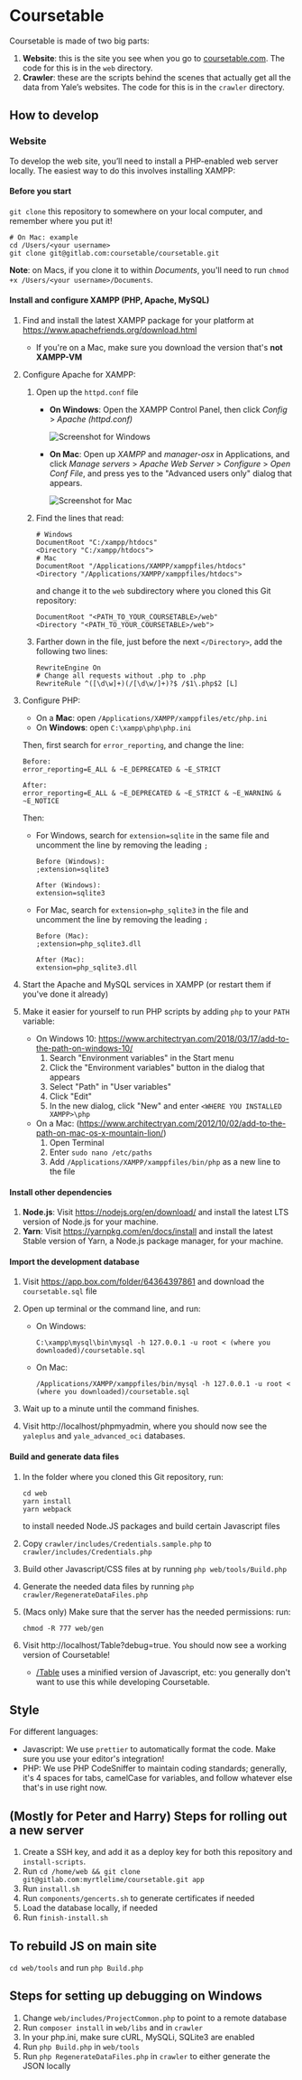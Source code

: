 # Coursetable

Coursetable is made of two big parts:

1.  **Website**: this is the site you see when you go to [coursetable.com](https://coursetable.com). The code for this is in the `web` directory.
2.  **Crawler**: these are the scripts behind the scenes that actually get all the data from Yale’s websites. The code for this is in the `crawler` directory.

## How to develop

### Website

To develop the web site, you’ll need to install a PHP-enabled web server locally. The easiest way to do this involves installing XAMPP:

#### Before you start

`git clone` this repository to somewhere on your local computer, and remember where you put it!

```
# On Mac: example
cd /Users/<your username>
git clone git@gitlab.com:coursetable/coursetable.git
```

**Note**: on Macs, if you clone it to within *Documents*, you'll need to run `chmod +x /Users/<your username>/Documents`.

#### Install and configure XAMPP (PHP, Apache, MySQL)

1.  Find and install the latest XAMPP package for your platform at https://www.apachefriends.org/download.html
    - If you're on a Mac, make sure you download the version that's **not XAMPP-VM**

2.  Configure Apache for XAMPP:
    1. Open up the `httpd.conf` file
        - **On Windows**: Open the XAMPP Control Panel, then click *Config* > *Apache (httpd.conf)*

          ![Screenshot for Windows](https://i.imgur.com/jBZhv7j.png)

        - **On Mac**: Open up *XAMPP* and *manager-osx* in Applications, and click *Manage servers* > *Apache Web Server* > *Configure* > *Open Conf File*, and press yes to the "Advanced users only" dialog that appears.

          ![Screenshot for Mac](https://i.imgur.com/yn4YPIM.png)

    2. Find the lines that read:
       ```
       # Windows
       DocumentRoot "C:/xampp/htdocs"
       <Directory "C:/xampp/htdocs">
       # Mac
       DocumentRoot "/Applications/XAMPP/xamppfiles/htdocs"
       <Directory "/Applications/XAMPP/xamppfiles/htdocs">
       ```
       and change it to the `web` subdirectory where you cloned this Git repository:
       ```
       DocumentRoot "<PATH_TO_YOUR_COURSETABLE>/web"
       <Directory "<PATH_TO_YOUR_COURSETABLE>/web">
       ```
    3. Farther down in the file, just before the next `</Directory>`, add the following two lines:
       ```
       RewriteEngine On
       # Change all requests without .php to .php
       RewriteRule ^([\d\w]+)(/[\d\w/]+)?$ /$1\.php$2 [L]
       ```

3. Configure PHP:
    - On a **Mac**: open `/Applications/XAMPP/xamppfiles/etc/php.ini`
    - On **Windows**: open `C:\xampp\php\php.ini`

    Then, first search for `error_reporting`, and change the line:
    ```
    Before:
    error_reporting=E_ALL & ~E_DEPRECATED & ~E_STRICT

    After:
    error_reporting=E_ALL & ~E_DEPRECATED & ~E_STRICT & ~E_WARNING & ~E_NOTICE
    ```

    Then:

    * For Windows, search for `extension=sqlite` in the same file and uncomment the line by removing the leading `;`

      ```
      Before (Windows):
      ;extension=sqlite3

      After (Windows):
      extension=sqlite3
      ```
    * For Mac, search for `extension=php_sqlite3` in the file and uncomment the line by removing the leading `;`

      ```
      Before (Mac):
      ;extension=php_sqlite3.dll

      After (Mac):
      extension=php_sqlite3.dll
      ```

3.  Start the Apache and MySQL services in XAMPP (or restart them if you've done it already)
4.  Make it easier for yourself to run PHP scripts by adding `php` to your `PATH` variable:
    - On Windows 10: https://www.architectryan.com/2018/03/17/add-to-the-path-on-windows-10/
      1. Search "Environment variables" in the Start menu
      2. Click the "Environment variables" button in the dialog that appears
      3. Select "Path" in "User variables"
      4. Click "Edit"
      5. In the new dialog, click "New" and enter `<WHERE YOU INSTALLED XAMPP>\php`
    - On a Mac: (https://www.architectryan.com/2012/10/02/add-to-the-path-on-mac-os-x-mountain-lion/)
      1. Open Terminal
      2. Enter `sudo nano /etc/paths`
      3. Add `/Applications/XAMPP/xamppfiles/bin/php` as a new line to the file

#### Install other dependencies

1.  **Node.js**: Visit https://nodejs.org/en/download/ and install the latest LTS version of Node.js for your machine.
2.  **Yarn**: Visit https://yarnpkg.com/en/docs/install and install the latest Stable version of Yarn, a Node.js package manager, for your machine.

#### Import the development database

1.  Visit https://app.box.com/folder/64364397861 and download the `coursetable.sql` file
2.  Open up terminal or the command line, and run:
    - On Windows:

      ```
      C:\xampp\mysql\bin\mysql -h 127.0.0.1 -u root < (where you downloaded)/coursetable.sql
      ```

    - On Mac:
      ```
      /Applications/XAMPP/xamppfiles/bin/mysql -h 127.0.0.1 -u root < (where you downloaded)/coursetable.sql
      ```

3.  Wait up to a minute until the command finishes.
4.  Visit http://localhost/phpmyadmin, where you should now see the `yaleplus` and `yale_advanced_oci` databases.

#### Build and generate data files

1.  In the folder where you cloned this Git repository, run:
    ```
    cd web
    yarn install
    yarn webpack
    ```
    to install needed Node.JS packages and build certain Javascript files
2.  Copy `crawler/includes/Credentials.sample.php` to `crawler/includes/Credentials.php`
3.  Build other Javascript/CSS files at by running `php web/tools/Build.php`
4.  Generate the needed data files by running `php crawler/RegenerateDataFiles.php`
5.  (Macs only) Make sure that the server has the needed permissions: run:

    ```
    chmod -R 777 web/gen
    ```
5.  Visit http://localhost/Table?debug=true. You should now see a working version of Coursetable!
    - [/Table](http://localhost/Table) uses a minified version of Javascript, etc: you generally don't want to use this while developing Coursetable.

## Style

For different languages:

- Javascript: We use `prettier` to automatically format the code. Make sure you use your editor's integration!
- PHP: We use PHP CodeSniffer to maintain coding standards; generally, it's 4 spaces for tabs, camelCase for variables, and follow whatever else that's in use right now.

## (Mostly for Peter and Harry) Steps for rolling out a new server

1.  Create a SSH key, and add it as a deploy key for both this repository and
    `install-scripts`.
2.  Run `cd /home/web && git clone git@gitlab.com:myrtlelime/coursetable.git app`
3.  Run `install.sh`
4.  Run `components/gencerts.sh` to generate certificates if needed
5.  Load the database locally, if needed
6.  Run `finish-install.sh`

## To rebuild JS on main site

`cd web/tools` and run `php Build.php`

## Steps for setting up debugging on Windows

1.  Change `web/includes/ProjectCommon.php` to point to a remote database
2.  Run `composer install` in `web/libs` and in `crawler`
3.  In your php.ini, make sure cURL, MySQLi, SQLite3 are enabled
4.  Run `php Build.php` in `web/tools`
5.  Run `php RegenerateDataFiles.php` in `crawler` to either generate the JSON locally
